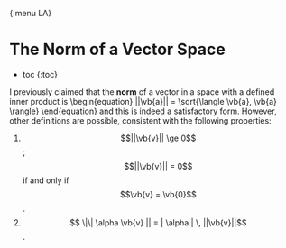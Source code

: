 {:menu LA}

# The Norm of a Vector Space

* toc
{:toc}

I previously claimed that the **norm** of a vector in a space with a defined inner product is
\begin{equation}
  ||\vb{a}|| = \sqrt{\langle \vb{a}, \vb{a} \rangle}
\end{equation}
and this is indeed a satisfactory form. However, other definitions are possible, consistent with the following properties:

1. $$||\vb{v}|| \ge 0$$ ; $$||\vb{v}|| = 0$$
   if and only if $$\vb{v} = \vb{0}$$.
2. $$ \|\| \alpha \vb{v} ||  = | \alpha | \, ||\vb{v}||$$.